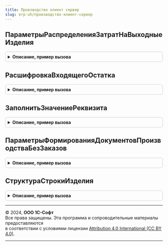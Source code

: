 ```yaml
---
title: Производство клиент сервер
slug: erp-uh/производство-клиент-сервер
---
```



## ПараметрыРаспределенияЗатратНаВыходныеИзделия
<details style="margin: 1em 0; padding: 0.5em; border: 1px solid #ccc; border-radius: 6px;">

<summary style="font-weight: bold; cursor: pointer;">Описание, пример вызова</summary>

```bsl

// Возвращает параметры распределения затрат на выходные изделия.
//
// Параметры:
//  ИмяТЧ	- Строка	- имя табличной части.
//  СпособРаспределенияЗатратНаВыходныеИзделия - ПеречислениеСсылка.СпособыРаспределенияЗатратНаВыходныеИзделия -
//
// Возвращаемое значение:
//		Структура - структура со следующими ключами:
//			*ИмяТЧ - Строка - имя табличной части с выходными изделиями
//			*ЕстьПолеОтменено - Булево - Истина, если в табличной части предусмотрена отмена строк
//			*СпособРаспределенияЗатратНаВыходныеИзделия - ПеречислениеСсылка.СпособыРаспределенияЗатратНаВыходныеИзделия -
//				способ распределения затрат на выходные изделия
//			*ИмяПоляСпособРаспределенияЗатратНаВыходныеИзделия - Строка - Имя поля к способу распределения
//				в табличной части, если в документе предусмотрены разные способы распределения
//			*РассчитыватьПолеДоляСтоимостиПроцент - Булево - Истина, если в табличной части требуется рассчитывать процент
//			*РассчитыватьПризнакЕстьОшибкиЗаполнения - Булево - Истина, если в табличной части предусмотрен индикатор ошибки заполнения
//			*РассчитыватьПризнакДоляСтоимостиОбязательна - Булево - Истина, если требуется рассчитывать обязательность заполнения поля "Доля стоимости"
//			*ПолеГруппировкиЗатрат - Строка - Имя поля, идентифицирующее группировку затрат в рамках документа
//			*ПолеПредставленияГруппировкиЗатрат - Строка - Имя поля заголовка группировки затрат
//			*ДоляСтоимостиДругихДокументовВГруппировке - Число - Доля стоимости других документов,
//				если по одной группировке предусмотрено несколько документов
//			*ПоляСвязи - Строка - Поля идентифицирующие одинаковые позиции в рамках группировки затрат
//				(для одинаковых позиций доля может не указываться, в качестве доли используется количество)
//			*ТолькоПросмотр - Булево - признак того, что доли стоимости в документе можно только просматривать (значение по умолчанию ЛОЖЬ).
//			*ПараметрыЗаполненияЦены- Структура - структура, используемая для заполнения цен в табличной части документа:
//				* Дата - Дата - дата документа.
//				* Валюта - СправочникСсылка.Валюты - валюта документа.
//
//
Функция ПараметрыРаспределенияЗатратНаВыходныеИзделия(ИмяТЧ, СпособРаспределенияЗатратНаВыходныеИзделия) Экспорт
```

Пример вызова
```bsl
Результат = ПроизводствоКлиентСервер.ПараметрыРаспределенияЗатратНаВыходныеИзделия(ИмяТЧ, СпособРаспределенияЗатратНаВыходныеИзделия) 
```
</details>

## РасшифровкаВходящегоОстатка
<details style="margin: 1em 0; padding: 0.5em; border: 1px solid #ccc; border-radius: 6px;">

<summary style="font-weight: bold; cursor: pointer;">Описание, пример вызова</summary>

```bsl

// Возвращает текст сводной информации о движении материала в цеховой кладовой за отчетный период.
//
// Параметры:
//  Параметры	 - Структура	 - Структура с полями ВходящийОстаток, НачальныйОстаток, Поступило, Передано и ЕдиницаИзмерения.
//
// Возвращаемое значение:
//   - ФорматированнаяСтрока
//
Функция РасшифровкаВходящегоОстатка(Параметры) Экспорт
```

Пример вызова
```bsl
Результат = ПроизводствоКлиентСервер.РасшифровкаВходящегоОстатка(Параметры) 
```
</details>

## ЗаполнитьЗначениеРеквизита
<details style="margin: 1em 0; padding: 0.5em; border: 1px solid #ccc; border-radius: 6px;">

<summary style="font-weight: bold; cursor: pointer;">Описание, пример вызова</summary>

```bsl

// Заполняет значение реквизита в строке ТЧ с зависимости от значения другого реквизита.
//
// Параметры:
//  ДанныеТЧ            - ДанныеФормыКоллекция - Обрабатываемые строки, так же может быть одна строки или массив строк
//	ИмяРеквизита        - Строка               - имя заполняемого реквизитов
//  НастройкиЗаполнения - Соответствие из КлючИЗначение:
//  * Ключ     - Строка - Имя проверяемого реквизита ТЧ
//  * Значение - Соответствие из КлючИЗначение - Ключ: значение проверяемого реквизита
//                                               Значение: значение заполняемого реквизита.
//  ПроверитьЗаполнение - Булево               - Признак установки значение в случаи ее отсутствие
//	Заполнено           - Булево               - Принимает значение Истина при установки значения реквизита хотя бы у
//												 одной строки.
//
Процедура ЗаполнитьЗначениеРеквизита(ДанныеТЧ, ИмяРеквизита, НастройкиЗаполнения, ПроверитьЗаполнение = Ложь, Заполнено = Ложь) Экспорт
```

Пример вызова
```bsl
ПроизводствоКлиентСервер.ЗаполнитьЗначениеРеквизита(ДанныеТЧ, ИмяРеквизита, НастройкиЗаполнения, ПроверитьЗаполнение, Заполнено);
```
</details>

## ПараметрыФормированияДокументовПроизводстваБезЗаказов
<details style="margin: 1em 0; padding: 0.5em; border: 1px solid #ccc; border-radius: 6px;">

<summary style="font-weight: bold; cursor: pointer;">Описание, пример вызова</summary>

```bsl

// Параметры формирования документов производства без заказов, распределения возвратных отходов.
//
// Возвращаемое значение:
//  Структура - Параметры формирования документов производства без заказов:
//  * ИзделияПоСпецификации - Массив из Структура - перечень изделий, выпускаемых по спецификациям.
//  * ИзделияПоПравилу - Массив из Структура - перечень изделий, выпускаемых по правилам.
//  * ЗаполнятьАвтоматически - Булево - признак заполнения затратных частей.
//  * ПереченьДанных - Массив из Строка - перечень таблиц спецификаций.
//  * ОбъектыФормы - Структура - соответствие форм объектов.
//  * ПериодРегистрации - Дата - период регистрации.
//
Функция ПараметрыФормированияДокументовПроизводстваБезЗаказов() Экспорт
```

Пример вызова
```bsl
Результат = ПроизводствоКлиентСервер.ПараметрыФормированияДокументовПроизводстваБезЗаказов() 
```
</details>

## СтруктураСтрокиИзделия
<details style="margin: 1em 0; padding: 0.5em; border: 1px solid #ccc; border-radius: 6px;">

<summary style="font-weight: bold; cursor: pointer;">Описание, пример вызова</summary>

```bsl

// Структура строки изделия.
//
// Возвращаемое значение:
//  Структура - Структура строки изделия:
// * Организация - СправочникСсылка.Организации
// * ГруппировкаЗатрат - ПеречислениеСсылка.ГруппировкиЗатратВПроизводствеБезЗаказа
// * Подразделение - СправочникСсылка.СтруктураПредприятия
// * Получатель - Неопределено
// * Номенклатура - СправочникСсылка.Номенклатура
// * Характеристика - СправочникСсылка.ХарактеристикиНоменклатуры
// * Серия - СправочникСсылка.СерииНоменклатуры
// * Назначение - СправочникСсылка.Назначения
// * НаправлениеДеятельности - СправочникСсылка.НаправленияДеятельности
// * МодельФормированияСтоимости - ПеречислениеСсылка.ТипыМоделейФормированияСтоимости
// * Спецификация - СправочникСсылка.РесурсныеСпецификации
// * ПравилоРаспределения - СправочникСсылка.ПравилаРаспределенияРасходов
// * НаправлениеВыпуска - ПеречислениеСсылка.ХозяйственныеОперации
// * Количество - Число
// * ОтражатьЗатратыДокументом - Булево
// * ОшибкаВНастройкахМодели - Булево
//
Функция СтруктураСтрокиИзделия() Экспорт
```

Пример вызова
```bsl
Результат = ПроизводствоКлиентСервер.СтруктураСтрокиИзделия() 
```
</details>

---

© 2024, **ООО 1С-Софт**  
Все права защищены. Эта программа и сопроводительные материалы предоставляются  
в соответствии с условиями лицензии [Attribution 4.0 International (CC BY 4.0)](https://creativecommons.org/licenses/by/4.0/legalcode).

---
